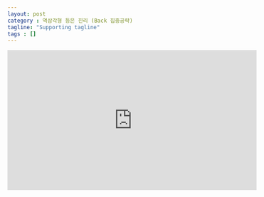 ```yaml
---
layout: post
category : 역삼각형 등은 진리 (Back 집중공략)
tagline: "Supporting tagline"
tags : []
---
```


<iframe width="560" height="315" src="https://www.youtube.com/embed/Vy_GaL1cS0I" frameborder="0" allowfullscreen></iframe>
